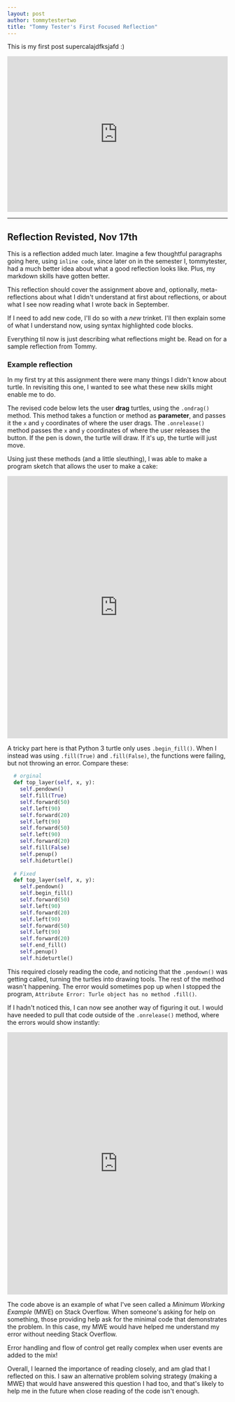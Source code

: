 ```yaml
---
layout: post
author: tommytestertwo
title: "Tommy Tester's First Focused Reflection"
---
```


This is my first post supercalajdfksjafd :) 

<iframe src="https://trinket.io/embed/python/da4b547add" width="100%" height="356" frameborder="0" marginwidth="0" marginheight="0" allowfullscreen></iframe>


___ 

## Reflection Revisted, Nov 17th
This is a reflection added much later. Imagine a few thoughtful paragraphs going here, using `inline code`, since later on in the semester I, tommytester, had a much better idea about what a good reflection looks like. Plus, my markdown skills have gotten better. 

This reflection should cover the assignment above and, optionally, meta-reflections about what I didn't understand at first about reflections, or about what I see now reading what I wrote back in September.

If I need to add new code, I'll do so with a *new* trinket. I'll then explain some of what I understand now, using syntax highlighted code blocks. 

Everything til now is just describing what reflections might be. Read on for a sample reflection from Tommy.

### Example reflection

In my first try at this assignment there were many things I didn't know about turtle. In revisiting this one, I wanted to see what these new skills might enable me to do.

The revised code below lets the user **drag** turtles, using the `.ondrag()` method. This method takes a function or method as **parameter**, and passes it the `x` and `y` coordinates of where the user drags. The `.onrelease()` method passes the `x` and `y` coordinates of where the user releases the button. If the pen is down, the turtle will draw. If it's up, the turtle will just move.

Using just these methods (and a little sleuthing), I was able to make a program sketch that allows the user to make a cake:

<iframe src="https://trinket.io/embed/pygame/097b14597e" width="100%" height="600" frameborder="0" marginwidth="0" marginheight="0" allowfullscreen></iframe>

A tricky part here is that Python 3 turtle only uses `.begin_fill()`. When I instead was using `.fill(True)` and `.fill(False)`, the functions were failing, but not throwing an error. Compare these:

```python
  # orginal
  def top_layer(self, x, y):
    self.pendown()
    self.fill(True)
    self.forward(50)
    self.left(90)
    self.forward(20)
    self.left(90)
    self.forward(50)
    self.left(90)
    self.forward(20)
    self.fill(False)
    self.penup()
    self.hideturtle()
  
  # Fixed
  def top_layer(self, x, y):
    self.pendown()
    self.begin_fill()
    self.forward(50)
    self.left(90)
    self.forward(20)
    self.left(90)
    self.forward(50)
    self.left(90)
    self.forward(20)
    self.end_fill()
    self.penup()
    self.hideturtle()
```

This required closely reading the code, and noticing that the `.pendown()` was getting called, turning the turtles into drawing tools. The rest of the method wasn't happening. The error would sometimes pop up when I stopped the program, `Attribute Error: Turle object has no method .fill()`.

If I hadn't noticed this, I can now see another way of figuring it out. I would have needed to pull that code outside of the `.onrelease()` method, where the errors would show instantly:

<iframe src="https://trinket.io/embed/pygame/cabfe84229" width="100%" height="600" frameborder="0" marginwidth="0" marginheight="0" allowfullscreen></iframe>

The code above is an example of what I've seen called a _Minimum Working Example_ (MWE) on Stack Overflow. When someone's asking for help on something, those providing help ask for the minimal code that demonstrates the problem. In this case, my MWE would have helped me understand my error without needing Stack Overflow.

Error handling and flow of control get really complex when user events are added to the mix!

Overall, I learned the importance of reading closely, and am glad that I reflected on this. I saw an alternative problem solving strategy (making a MWE) that would have answered this question I had too, and that's likely to help me in the future when close reading of the code isn't enough.
